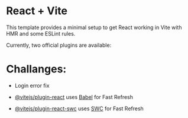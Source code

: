 # React + Vite

This template provides a minimal setup to get React working in Vite with HMR and some ESLint rules.

Currently, two official plugins are available:

# Challanges: 
- Login error fix

- [@vitejs/plugin-react](https://github.com/vitejs/vite-plugin-react/blob/main/packages/plugin-react/README.md) uses [Babel](https://babeljs.io/) for Fast Refresh
- [@vitejs/plugin-react-swc](https://github.com/vitejs/vite-plugin-react-swc) uses [SWC](https://swc.rs/) for Fast Refresh
